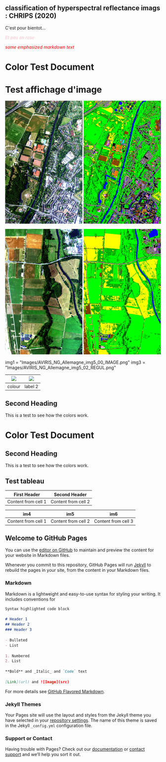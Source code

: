 ## classification of hyperspectral reflectance imags : CHRIPS (2020)

C'est pour bientot...

<span style="color:pink"> *Et pas en rose*  </span>

<span style="color:red"> *some emphasized markdown text*</span>

[comment]: # (```diff)
[comment]: # (+ blue)
[comment]: # (- green)

# Color Test Document

# Test affichage d'image

<p float="left">
  <img src="Images/AVIRIS_NG_Allemagne_img1_00_IMAGE.png" width="250" />
  <img src="Images/AVIRIS_NG_Allemagne_img1_02_REGUL.png" width="250" /> 
</p>

<p float="left">
  <img src="Images/AVIRIS_NG_Allemagne_img5_00_IMAGE.png" width="250" />
  <img src="Images/AVIRIS_NG_Allemagne_img5_02_REGUL.png" width="250" /> 
</p>

img1 = "Images/AVIRIS_NG_Allemagne_img5_00_IMAGE.png"
img3 = "Images/AVIRIS_NG_Allemagne_img5_02_REGUL.png"

<img src=img1 width="250" /> | <img src=img2 width="250" />
--- | ---
colour | label 2



## Second Heading

This is a test to see how the colors work.

# Color Test Document

## Second Heading

This is a test to see how the colors work.


## Test tableau

First Header | Second Header
------------ | -------------
Content from cell 1 | Content from cell 2



im4 | im5 | im6
-- | -- | --
Content from cell 1 | Content from cell 2 | Content from cell 3




## Welcome to GitHub Pages

You can use the [editor on GitHub](https://github.com/aalakian/chrips_hyperspectral/edit/gh-pages/index.md) to maintain and preview the content for your website in Markdown files.

Whenever you commit to this repository, GitHub Pages will run [Jekyll](https://jekyllrb.com/) to rebuild the pages in your site, from the content in your Markdown files.

### Markdown

Markdown is a lightweight and easy-to-use syntax for styling your writing. It includes conventions for

```markdown
Syntax highlighted code block

# Header 1
## Header 2
### Header 3

- Bulleted
- List

1. Numbered
2. List

**Bold** and _Italic_ and `Code` text

[Link](url) and ![Image](src)
```

For more details see [GitHub Flavored Markdown](https://guides.github.com/features/mastering-markdown/).

### Jekyll Themes

Your Pages site will use the layout and styles from the Jekyll theme you have selected in your [repository settings](https://github.com/aalakian/chrips_hyperspectral/settings/pages). The name of this theme is saved in the Jekyll `_config.yml` configuration file.

### Support or Contact

Having trouble with Pages? Check out our [documentation](https://docs.github.com/categories/github-pages-basics/) or [contact support](https://support.github.com/contact) and we’ll help you sort it out.
